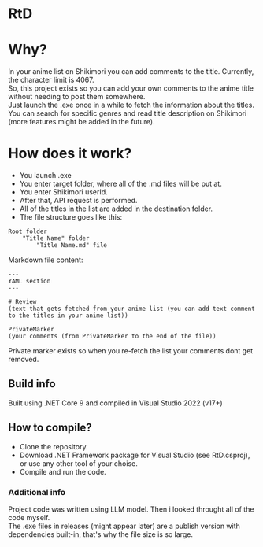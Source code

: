 # RtD

# Why?

In your anime list on Shikimori you can add comments to the title. Currently, the character limit is 4067.  
So, this project exists so you can add your own comments to the anime title without needing to post them somewhere.  
Just launch the .exe once in a while to fetch the information about the titles. You can search for specific genres and read title description on Shikimori (more features might be added in the future).

# How does it work?

- You launch .exe
- You enter target folder, where all of the .md files will be put at.
- You enter Shikimori userId.
- After that, API request is performed.
- All of the titles in the list are added in the destination folder.
- The file structure goes like this:
```
Root folder
    "Title Name" folder
        "Title Name.md" file
```

Markdown file content:
```
---
YAML section
---

# Review
(text that gets fetched from your anime list (you can add text comment to the titles in your anime list))

PrivateMarker
(your comments (from PrivateMarker to the end of the file))
```
Private marker exists so when you re-fetch the list your comments dont get removed.

## Build info

Built using .NET Core 9 and compiled in Visual Studio 2022 (v17+)

## How to compile?

- Clone the repository.
- Download .NET Framework package for Visual Studio (see RtD.csproj), or use any other tool of your choise.
- Compile and run the code.

### Additional info

Project code was written using LLM model. Then i looked throught all of the code myself.  
The .exe files in releases (might appear later) are a publish version with dependencies built-in, that's why the file size is so large.